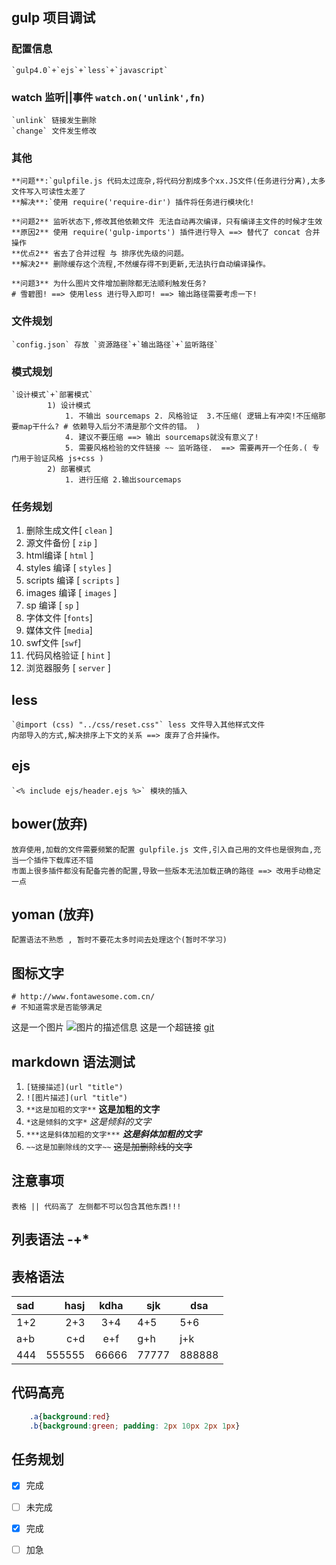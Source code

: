 ﻿
## gulp 项目调试
###     **配置信息**
    `gulp4.0`+`ejs`+`less`+`javascript`
###     watch 监听||事件 `watch.on('unlink',fn)`
    `unlink` 链接发生删除
    `change` 文件发生修改


###     **其他**
    **问题**:`gulpfile.js 代码太过庞杂,将代码分割成多个xx.JS文件(任务进行分离),太多文件写入可读性太差了
    **解决**:`使用 require('require-dir') 插件将任务进行模块化!

    **问题2** 监听状态下,修改其他依赖文件 无法自动再次编译，只有编译主文件的时候才生效
    **原因2** 使用 require('gulp-imports') 插件进行导入 ==> 替代了 concat 合并操作
    **优点2** 省去了合并过程 与 排序优先级的问题。
    **解决2** 删除缓存这个流程,不然缓存得不到更新,无法执行自动编译操作。

    **问题3** 为什么图片文件增加删除都无法顺利触发任务?
    # 雪碧图! ==> 使用less 进行导入即可! ==> 输出路径需要考虑一下!
###     **文件规划**
    `config.json` 存放 `资源路径`+`输出路径`+`监听路径`
###     **模式规划**
    `设计模式`+`部署模式`
            1) 设计模式
                1. 不输出 sourcemaps 2. 风格验证  3.不压缩( 逻辑上有冲突!不压缩那要map干什么? # 依赖导入后分不清是那个文件的错。 )
                4. 建议不要压缩 ==> 输出 sourcemaps就没有意义了!
                5. 需要风格检验的文件链接 ~~ 监听路径.  ==> 需要再开一个任务.( 专门用于验证风格 js+css )
            2) 部署模式
                1. 进行压缩 2.输出sourcemaps
###     **任务规划**
1.  删除生成文件[ `clean` ]
2.  源文件备份  [ `zip` ]
3.  html编译  [ `html` ]
4.  styles 编译 [ `styles` ]
5.  scripts 编译 [ `scripts` ]
6.  images 编译  [ `images` ]
7.  sp 编译  [ `sp` ]
8.  字体文件 [`fonts`]
9.  媒体文件 [`media`]
10. swf文件 [`swf`]
11. 代码风格验证 [ `hint` ]
12. 浏览器服务 [ `server` ]
###


## less
    `@import (css) "../css/reset.css"` less 文件导入其他样式文件
    内部导入的方式,解决排序上下文的关系 ==> 废弃了合并操作。
## ejs
    `<% include ejs/header.ejs %>` 模块的插入

## bower(放弃)
    放弃使用,加载的文件需要频繁的配置 gulpfile.js 文件,引入自己用的文件也是很狗血,充当一个插件下载库还不错
    市面上很多插件都没有配备完善的配置,导致一些版本无法加载正确的路径 ==> 改用手动稳定一点
## yoman (放弃)
    配置语法不熟悉 , 暂时不要花太多时间去处理这个(暂时不学习)

## 图标文字
    # http://www.fontawesome.com.cn/
    # 不知道需求是否能够满足

 这是一个图片 ![图片的描述信息](https://upload-images.jianshu.io/upload_images/6860761-fd2f51090a890873.jpg "鼠标移过显示标题")
 这是一个超链接 [git](http://github.com)
## markdown 语法测试
1. `[链接描述](url "title")`
2. `![图片描述](url "title")`
3. `**这是加粗的文字**` **这是加粗的文字**
4. `*这是倾斜的文字*` *这是倾斜的文字*
5. `***这是斜体加粗的文字***` ***这是斜体加粗的文字***
6. `~~这是加删除线的文字~~` ~~这是加删除线的文字~~

## 注意事项
    表格 || 代码高了 左侧都不可以包含其他东西!!!

## 列表语法 -+*
## 表格语法
|sad|hasj|kdha|sjk|dsa|
|:--|--:|:--:|--|--|
|1+2|2+3|3+4|4+5|5+6|
|a+b|c+d|e+f|g+h|j+k|
|444|555555|66666|77777|888888|

## 代码高亮
``` css
    .a{background:red}
    .b{background:green; padding: 2px 10px 2px 1px}
```
## 任务规划
- [x] 完成
- [ ] 未完成
- [x] 完成
- [ ] 加急

